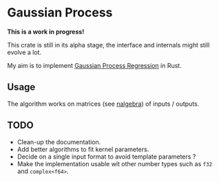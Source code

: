 # Gaussian Process

**This is a work in progress!**

This crate is still in its alpha stage, the interface and internals might still evolve a lot.

My aim is to implement [Gaussian Process Regression](https://en.wikipedia.org/wiki/Gaussian_process) in Rust.

## Usage

The algorithm works on matrices (see [nalgebra](https://www.nalgebra.org/quick_reference/)) of inputs / outputs.

## TODO

- Clean-up the documentation.
- Add better algorithms to fit kernel parameters.
- Decide on a single input format to avoid template parameters ?
- Make the implementation usable wit other number types such as `f32` and `complex<f64>`.
